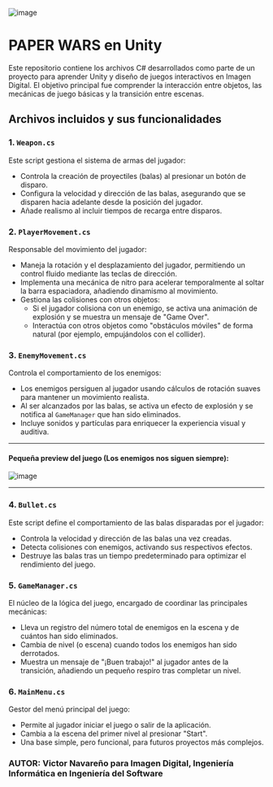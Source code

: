 ![image](https://github.com/user-attachments/assets/41a14cd1-dddb-4047-bc2d-cd6042bfd897)

#  **PAPER WARS en Unity**  

Este repositorio contiene los archivos C# desarrollados como parte de un proyecto para aprender Unity y diseño de juegos interactivos en Imagen Digital. El objetivo principal fue comprender la interacción entre objetos, las mecánicas de juego básicas y la transición entre escenas.


##  **Archivos incluidos y sus funcionalidades**  

### 1. **`Weapon.cs`**  
Este script gestiona el sistema de armas del jugador:  
- Controla la creación de proyectiles (balas) al presionar un botón de disparo.  
- Configura la velocidad y dirección de las balas, asegurando que se disparen hacia adelante desde la posición del jugador.  
- Añade realismo al incluir tiempos de recarga entre disparos.  


### 2. **`PlayerMovement.cs`**  
Responsable del movimiento del jugador:  
- Maneja la rotación y el desplazamiento del jugador, permitiendo un control fluido mediante las teclas de dirección.  
- Implementa una mecánica de nitro para acelerar temporalmente al soltar la barra espaciadora, añadiendo dinamismo al movimiento.  
- Gestiona las colisiones con otros objetos:  
  - Si el jugador colisiona con un enemigo, se activa una animación de explosión y se muestra un mensaje de "Game Over".  
  - Interactúa con otros objetos como "obstáculos móviles" de forma natural (por ejemplo, empujándolos con el collider).  


### 3. **`EnemyMovement.cs`**  
Controla el comportamiento de los enemigos:  
- Los enemigos persiguen al jugador usando cálculos de rotación suaves para mantener un movimiento realista.  
- Al ser alcanzados por las balas, se activa un efecto de explosión y se notifica al `GameManager` que han sido eliminados.  
- Incluye sonidos y partículas para enriquecer la experiencia visual y auditiva.

---

#### Pequeña preview del juego (Los enemigos nos siguen siempre):
![image](https://github.com/user-attachments/assets/98fc0246-80d0-49c4-91a5-4bc644f27560)

---

### 4. **`Bullet.cs`**  
Este script define el comportamiento de las balas disparadas por el jugador:  
- Controla la velocidad y dirección de las balas una vez creadas.  
- Detecta colisiones con enemigos, activando sus respectivos efectos.  
- Destruye las balas tras un tiempo predeterminado para optimizar el rendimiento del juego.  


### 5. **`GameManager.cs`**  
El núcleo de la lógica del juego, encargado de coordinar las principales mecánicas:  
- Lleva un registro del número total de enemigos en la escena y de cuántos han sido eliminados.  
- Cambia de nivel (o escena) cuando todos los enemigos han sido derrotados.  
- Muestra un mensaje de "¡Buen trabajo!" al jugador antes de la transición, añadiendo un pequeño respiro tras completar un nivel.  

### 6. **`MainMenu.cs`**  
Gestor del menú principal del juego:  
- Permite al jugador iniciar el juego o salir de la aplicación.  
- Cambia a la escena del primer nivel al presionar "Start".  
- Una base simple, pero funcional, para futuros proyectos más complejos.  

### AUTOR: Victor Navareño para Imagen Digital, Ingeniería Informática en Ingeniería del Software
